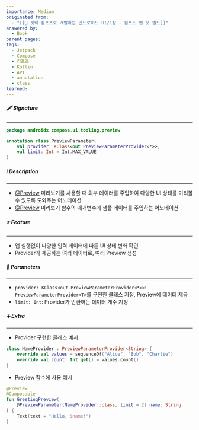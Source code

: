 ```yaml
---
importance: Medium
originated from:
  - "[[📘 젯팩 컴포즈로 개발하는 안드로이드 UI/1장 - 컴포즈 앱 첫 빌드]]"
answered by:
  - Book
parent pages: 
tags:
  - Jetpack
  - Compose
  - 컴포즈
  - Kotlin
  - API
  - annotation
  - class
learned:
---
```

##### 🖋️ Signature
---
```Kotlin
package androidx.compose.ui.tooling.preview

annotation class PreviewParameter(
    val provider: KClass<out PreviewParameterProvider<*>>,
    val limit: Int = Int.MAX_VALUE
)
```

##### ℹ️ Description
---
- [@Preview](@Preview.md) 미리보기를 사용할 때 외부 데이터를 주입하여 다양한 UI 상태를 미리볼 수 있도록 도와주는 어노테이션
- [@Preview](@Preview.md) 미리보기 함수의 매개변수에 샘플 데이터를 주입하는 어노테이션

##### ⭐️ Feature
---
- 앱 실행없이 다양한 입력 데이터에 따른 UI 상태 변화 확인
- Provider가 제공하는 여러 데이터로, 여러 Preview 생성

##### 🧩 Parameters
---
- `provider: KClass<out PreviewParameterProvider<*>>`: `PreviewParameterProvider<T>`를 구현한 클래스 지정, Preview에 데이터 제공
- `limit: Int`: Provider가 반환하는 데이터 개수 지정

##### ➕ Extra
---
- Provider 구현한 클래스 예시
```Kotlin
class NameProvider : PreviewParameterProvider<String> {
    override val values = sequenceOf("Alice", "Bob", "Charlie")
    override val count: Int get() = values.count()
}
```
- Preview 함수에 사용 예시
```Kotlin
@Preview
@Composable
fun GreetingPreview(
    @PreviewParameter(NameProvider::class, limit = 2) name: String
) {
    Text(text = "Hello, $name!")
}
```
